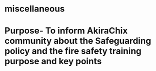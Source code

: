 # miscellaneous
# Purpose- To inform AkiraChix community about the Safeguarding policy and the fire safety training purpose and key points
